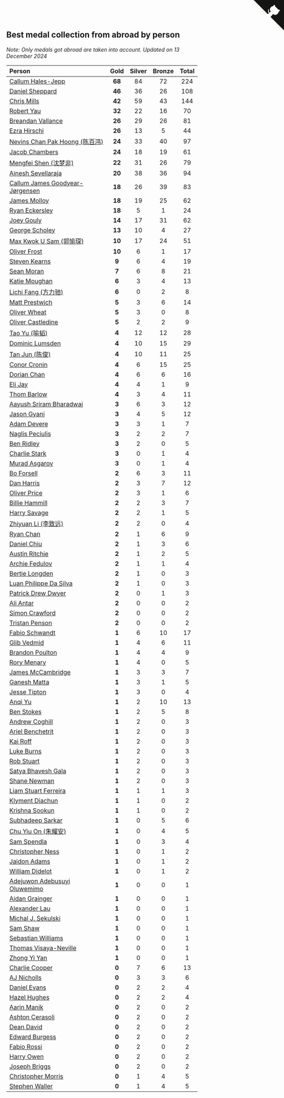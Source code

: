 ## Best medal collection from abroad by person

*Note: Only medals got abroad are taken into account.*
*Updated on 13 December 2024*

| Person | Gold | Silver | Bronze | Total |
| :--- | :--: | :--: | :--: | :--: |
| [Callum Hales-Jepp](https://www.worldcubeassociation.org/persons/2012HALE01) | **68** | 84 | 72 | 224 |
| [Daniel Sheppard](https://www.worldcubeassociation.org/persons/2009SHEP01) | **46** | 36 | 26 | 108 |
| [Chris Mills](https://www.worldcubeassociation.org/persons/2014MILL04) | **42** | 59 | 43 | 144 |
| [Robert Yau](https://www.worldcubeassociation.org/persons/2009YAUR01) | **32** | 22 | 16 | 70 |
| [Breandan Vallance](https://www.worldcubeassociation.org/persons/2007VALL01) | **26** | 29 | 26 | 81 |
| [Ezra Hirschi](https://www.worldcubeassociation.org/persons/2019HIRS01) | **26** | 13 | 5 | 44 |
| [Nevins Chan Pak Hoong (陈百鸿)](https://www.worldcubeassociation.org/persons/2010CHAN20) | **24** | 33 | 40 | 97 |
| [Jacob Chambers](https://www.worldcubeassociation.org/persons/2017CHAM09) | **24** | 18 | 19 | 61 |
| [Mengfei Shen (沈梦非)](https://www.worldcubeassociation.org/persons/2018SHEN07) | **22** | 31 | 26 | 79 |
| [Ainesh Sevellaraja](https://www.worldcubeassociation.org/persons/2012SEVE01) | **20** | 38 | 36 | 94 |
| [Callum James Goodyear-Jørgensen](https://www.worldcubeassociation.org/persons/2012GOOD02) | **18** | 26 | 39 | 83 |
| [James Molloy](https://www.worldcubeassociation.org/persons/2011MOLL01) | **18** | 19 | 25 | 62 |
| [Ryan Eckersley](https://www.worldcubeassociation.org/persons/2019ECKE02) | **18** | 5 | 1 | 24 |
| [Joey Gouly](https://www.worldcubeassociation.org/persons/2007GOUL01) | **14** | 17 | 31 | 62 |
| [George Scholey](https://www.worldcubeassociation.org/persons/2015SCHO05) | **13** | 10 | 4 | 27 |
| [Max Kwok U Sam (郭愉琛)](https://www.worldcubeassociation.org/persons/2018SAMK01) | **10** | 17 | 24 | 51 |
| [Oliver Frost](https://www.worldcubeassociation.org/persons/2012FROS01) | **10** | 6 | 1 | 17 |
| [Steven Kearns](https://www.worldcubeassociation.org/persons/2015KEAR01) | **9** | 6 | 4 | 19 |
| [Sean Moran](https://www.worldcubeassociation.org/persons/2016MORA24) | **7** | 6 | 8 | 21 |
| [Katie Moughan](https://www.worldcubeassociation.org/persons/2017DAVI03) | **6** | 3 | 4 | 13 |
| [Lichi Fang (方力驰)](https://www.worldcubeassociation.org/persons/2018FANG03) | **6** | 0 | 2 | 8 |
| [Matt Prestwich](https://www.worldcubeassociation.org/persons/2016PRES04) | **5** | 3 | 6 | 14 |
| [Oliver Wheat](https://www.worldcubeassociation.org/persons/2016WHEA01) | **5** | 3 | 0 | 8 |
| [Oliver Castledine](https://www.worldcubeassociation.org/persons/2018CAST08) | **5** | 2 | 2 | 9 |
| [Tao Yu (喻韬)](https://www.worldcubeassociation.org/persons/2012YUTA01) | **4** | 12 | 12 | 28 |
| [Dominic Lumsden](https://www.worldcubeassociation.org/persons/2016LUMS01) | **4** | 10 | 15 | 29 |
| [Tan Jun (陈俊)](https://www.worldcubeassociation.org/persons/2018JUNT01) | **4** | 10 | 11 | 25 |
| [Conor Cronin](https://www.worldcubeassociation.org/persons/2013CRON01) | **4** | 6 | 15 | 25 |
| [Dorian Chan](https://www.worldcubeassociation.org/persons/2023DORI01) | **4** | 6 | 6 | 16 |
| [Eli Jay](https://www.worldcubeassociation.org/persons/2014JAYE01) | **4** | 4 | 1 | 9 |
| [Thom Barlow](https://www.worldcubeassociation.org/persons/2006BARL01) | **4** | 3 | 4 | 11 |
| [Aayush Sriram Bharadwaj](https://www.worldcubeassociation.org/persons/2018BHAR02) | **3** | 6 | 3 | 12 |
| [Jason Gyani](https://www.worldcubeassociation.org/persons/2008GYAN01) | **3** | 4 | 5 | 12 |
| [Adam Devere](https://www.worldcubeassociation.org/persons/2018DEVE02) | **3** | 3 | 1 | 7 |
| [Naglis Peciulis](https://www.worldcubeassociation.org/persons/2017PECI01) | **3** | 2 | 2 | 7 |
| [Ben Ridley](https://www.worldcubeassociation.org/persons/2016RIDL01) | **3** | 2 | 0 | 5 |
| [Charlie Stark](https://www.worldcubeassociation.org/persons/2014STAR05) | **3** | 0 | 1 | 4 |
| [Murad Asgarov](https://www.worldcubeassociation.org/persons/2022ASGA01) | **3** | 0 | 1 | 4 |
| [Bo Forsell](https://www.worldcubeassociation.org/persons/2022FORS06) | **2** | 6 | 3 | 11 |
| [Dan Harris](https://www.worldcubeassociation.org/persons/2003HARR01) | **2** | 3 | 7 | 12 |
| [Oliver Price](https://www.worldcubeassociation.org/persons/2014PRIC01) | **2** | 3 | 1 | 6 |
| [Billie Hammill](https://www.worldcubeassociation.org/persons/2015HAMM01) | **2** | 2 | 3 | 7 |
| [Harry Savage](https://www.worldcubeassociation.org/persons/2013SAVA01) | **2** | 2 | 1 | 5 |
| [Zhiyuan Li (李致远)](https://www.worldcubeassociation.org/persons/2019LIZH08) | **2** | 2 | 0 | 4 |
| [Ryan Chan](https://www.worldcubeassociation.org/persons/2023CHAN16) | **2** | 1 | 6 | 9 |
| [Daniel Chiu](https://www.worldcubeassociation.org/persons/2022CHIU06) | **2** | 1 | 3 | 6 |
| [Austin Ritchie](https://www.worldcubeassociation.org/persons/2022RITC01) | **2** | 1 | 2 | 5 |
| [Archie Fedulov](https://www.worldcubeassociation.org/persons/2022FEDU01) | **2** | 1 | 1 | 4 |
| [Bertie Longden](https://www.worldcubeassociation.org/persons/2014LONG06) | **2** | 1 | 0 | 3 |
| [Luan Philippe Da Silva](https://www.worldcubeassociation.org/persons/2022SILV08) | **2** | 1 | 0 | 3 |
| [Patrick Drew Dwyer](https://www.worldcubeassociation.org/persons/2019DWYE01) | **2** | 0 | 1 | 3 |
| [Ali Antar](https://www.worldcubeassociation.org/persons/2019ANTA02) | **2** | 0 | 0 | 2 |
| [Simon Crawford](https://www.worldcubeassociation.org/persons/2008CRAW01) | **2** | 0 | 0 | 2 |
| [Tristan Penson](https://www.worldcubeassociation.org/persons/2009PENS02) | **2** | 0 | 0 | 2 |
| [Fabio Schwandt](https://www.worldcubeassociation.org/persons/2014SCHW02) | **1** | 6 | 10 | 17 |
| [Glib Vedmid](https://www.worldcubeassociation.org/persons/2016VEDM01) | **1** | 4 | 6 | 11 |
| [Brandon Poulton](https://www.worldcubeassociation.org/persons/2019POUL02) | **1** | 4 | 4 | 9 |
| [Rory Menary](https://www.worldcubeassociation.org/persons/2022MENA01) | **1** | 4 | 0 | 5 |
| [James McCambridge](https://www.worldcubeassociation.org/persons/2019MCCA09) | **1** | 3 | 3 | 7 |
| [Ganesh Matta](https://www.worldcubeassociation.org/persons/2015MATT06) | **1** | 3 | 1 | 5 |
| [Jesse Tipton](https://www.worldcubeassociation.org/persons/2014TIPT01) | **1** | 3 | 0 | 4 |
| [Anqi Yu](https://www.worldcubeassociation.org/persons/2018YUAN02) | **1** | 2 | 10 | 13 |
| [Ben Stokes](https://www.worldcubeassociation.org/persons/2018STOK01) | **1** | 2 | 5 | 8 |
| [Andrew Coghill](https://www.worldcubeassociation.org/persons/2009COGH01) | **1** | 2 | 0 | 3 |
| [Ariel Benchetrit](https://www.worldcubeassociation.org/persons/2019BENC04) | **1** | 2 | 0 | 3 |
| [Kai Roff](https://www.worldcubeassociation.org/persons/2018ROFF01) | **1** | 2 | 0 | 3 |
| [Luke Burns](https://www.worldcubeassociation.org/persons/2020BURN06) | **1** | 2 | 0 | 3 |
| [Rob Stuart](https://www.worldcubeassociation.org/persons/2011STUA01) | **1** | 2 | 0 | 3 |
| [Satya Bhavesh Gala](https://www.worldcubeassociation.org/persons/2022GALA03) | **1** | 2 | 0 | 3 |
| [Shane Newman](https://www.worldcubeassociation.org/persons/2013NEWM02) | **1** | 2 | 0 | 3 |
| [Liam Stuart Ferreira](https://www.worldcubeassociation.org/persons/2022FERR14) | **1** | 1 | 1 | 3 |
| [Klyment Diachun](https://www.worldcubeassociation.org/persons/2022DIAC01) | **1** | 1 | 0 | 2 |
| [Krishna Sookun](https://www.worldcubeassociation.org/persons/2017SOOK01) | **1** | 1 | 0 | 2 |
| [Subhadeep Sarkar](https://www.worldcubeassociation.org/persons/2017SARK01) | **1** | 0 | 5 | 6 |
| [Chu Yiu On (朱耀安)](https://www.worldcubeassociation.org/persons/2019ONCH01) | **1** | 0 | 4 | 5 |
| [Sam Spendla](https://www.worldcubeassociation.org/persons/2015SPEN01) | **1** | 0 | 3 | 4 |
| [Christopher Ness](https://www.worldcubeassociation.org/persons/2007NESS01) | **1** | 0 | 1 | 2 |
| [Jaidon Adams](https://www.worldcubeassociation.org/persons/2018ADAM11) | **1** | 0 | 1 | 2 |
| [William Didelot](https://www.worldcubeassociation.org/persons/2023DIDE03) | **1** | 0 | 1 | 2 |
| [Adejuwon Adebusuyi Oluwemimo](https://www.worldcubeassociation.org/persons/2022OLUW01) | **1** | 0 | 0 | 1 |
| [Aidan Grainger](https://www.worldcubeassociation.org/persons/2018GRAI01) | **1** | 0 | 0 | 1 |
| [Alexander Lau](https://www.worldcubeassociation.org/persons/2011LAUA01) | **1** | 0 | 0 | 1 |
| [Michal J. Sekulski](https://www.worldcubeassociation.org/persons/2023SEKU01) | **1** | 0 | 0 | 1 |
| [Sam Shaw](https://www.worldcubeassociation.org/persons/2016SHAW02) | **1** | 0 | 0 | 1 |
| [Sebastian Williams](https://www.worldcubeassociation.org/persons/2020WILL09) | **1** | 0 | 0 | 1 |
| [Thomas Visaya-Neville](https://www.worldcubeassociation.org/persons/2014VISA01) | **1** | 0 | 0 | 1 |
| [Zhong Yi Yan](https://www.worldcubeassociation.org/persons/2022YANZ02) | **1** | 0 | 0 | 1 |
| [Charlie Cooper](https://www.worldcubeassociation.org/persons/2007COOP01) | **0** | 7 | 6 | 13 |
| [AJ Nicholls](https://www.worldcubeassociation.org/persons/2015NICH04) | **0** | 3 | 3 | 6 |
| [Daniel Evans](https://www.worldcubeassociation.org/persons/2016EVAN06) | **0** | 2 | 2 | 4 |
| [Hazel Hughes](https://www.worldcubeassociation.org/persons/2015HUGH04) | **0** | 2 | 2 | 4 |
| [Aarin Manik](https://www.worldcubeassociation.org/persons/2017MANI03) | **0** | 2 | 0 | 2 |
| [Ashton Cerasoli](https://www.worldcubeassociation.org/persons/2013CERA01) | **0** | 2 | 0 | 2 |
| [Dean David](https://www.worldcubeassociation.org/persons/2022DAVI06) | **0** | 2 | 0 | 2 |
| [Edward Burgess](https://www.worldcubeassociation.org/persons/2018BURG03) | **0** | 2 | 0 | 2 |
| [Fabio Rossi](https://www.worldcubeassociation.org/persons/2022ROSS02) | **0** | 2 | 0 | 2 |
| [Harry Owen](https://www.worldcubeassociation.org/persons/2017OWEN01) | **0** | 2 | 0 | 2 |
| [Joseph Briggs](https://www.worldcubeassociation.org/persons/2017BRIG03) | **0** | 2 | 0 | 2 |
| [Christopher Morris](https://www.worldcubeassociation.org/persons/2013MORR03) | **0** | 1 | 4 | 5 |
| [Stephen Waller](https://www.worldcubeassociation.org/persons/2017WALL12) | **0** | 1 | 4 | 5 |


<a href="https://github.com/simonkellly/wca_statistics_uk" class="github-corner" aria-label="View source on Github"><svg width="80" height="80" viewBox="0 0 250 250" style="fill:#151513; color:#fff; position: absolute; top: 0; border: 0; right: 0;" aria-hidden="true"><path d="M0,0 L115,115 L130,115 L142,142 L250,250 L250,0 Z"></path><path d="M128.3,109.0 C113.8,99.7 119.0,89.6 119.0,89.6 C122.0,82.7 120.5,78.6 120.5,78.6 C119.2,72.0 123.4,76.3 123.4,76.3 C127.3,80.9 125.5,87.3 125.5,87.3 C122.9,97.6 130.6,101.9 134.4,103.2" fill="currentColor" style="transform-origin: 130px 106px;" class="octo-arm"></path><path d="M115.0,115.0 C114.9,115.1 118.7,116.5 119.8,115.4 L133.7,101.6 C136.9,99.2 139.9,98.4 142.2,98.6 C133.8,88.0 127.5,74.4 143.8,58.0 C148.5,53.4 154.0,51.2 159.7,51.0 C160.3,49.4 163.2,43.6 171.4,40.1 C171.4,40.1 176.1,42.5 178.8,56.2 C183.1,58.6 187.2,61.8 190.9,65.4 C194.5,69.0 197.7,73.2 200.1,77.6 C213.8,80.2 216.3,84.9 216.3,84.9 C212.7,93.1 206.9,96.0 205.4,96.6 C205.1,102.4 203.0,107.8 198.3,112.5 C181.9,128.9 168.3,122.5 157.7,114.1 C157.9,116.9 156.7,120.9 152.7,124.9 L141.0,136.5 C139.8,137.7 141.6,141.9 141.8,141.8 Z" fill="currentColor" class="octo-body"></path></svg></a><style>.github-corner:hover .octo-arm{animation:octocat-wave 560ms ease-in-out}@keyframes octocat-wave{0%,100%{transform:rotate(0)}20%,60%{transform:rotate(-25deg)}40%,80%{transform:rotate(10deg)}}@media (max-width:500px){.github-corner:hover .octo-arm{animation:none}.github-corner .octo-arm{animation:octocat-wave 560ms ease-in-out}}</style>
